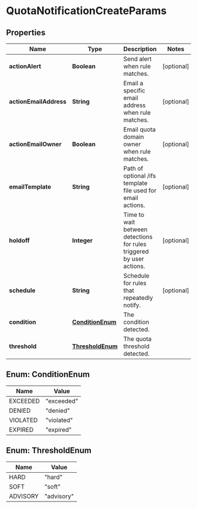
# QuotaNotificationCreateParams

## Properties
Name | Type | Description | Notes
------------ | ------------- | ------------- | -------------
**actionAlert** | **Boolean** | Send alert when rule matches. |  [optional]
**actionEmailAddress** | **String** | Email a specific email address when rule matches. |  [optional]
**actionEmailOwner** | **Boolean** | Email quota domain owner when rule matches. |  [optional]
**emailTemplate** | **String** | Path of optional /ifs template file used for email actions. |  [optional]
**holdoff** | **Integer** | Time to wait between detections for rules triggered by user actions. |  [optional]
**schedule** | **String** | Schedule for rules that repeatedly notify. |  [optional]
**condition** | [**ConditionEnum**](#ConditionEnum) | The condition detected. | 
**threshold** | [**ThresholdEnum**](#ThresholdEnum) | The quota threshold detected. | 


<a name="ConditionEnum"></a>
## Enum: ConditionEnum
Name | Value
---- | -----
EXCEEDED | &quot;exceeded&quot;
DENIED | &quot;denied&quot;
VIOLATED | &quot;violated&quot;
EXPIRED | &quot;expired&quot;


<a name="ThresholdEnum"></a>
## Enum: ThresholdEnum
Name | Value
---- | -----
HARD | &quot;hard&quot;
SOFT | &quot;soft&quot;
ADVISORY | &quot;advisory&quot;



